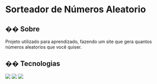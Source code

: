 <h1>Sorteador de Números Aleatorio</h1>

<h2>�� Sobre</h2>
<p>Projeto utilizado para aprendizado, fazendo um site que gera quantos números aleatorios que você quiser.</p>

## �� Tecnologias
<div>
  <img src="https://img.shields.io/badge/HTML-239120?style=for-the-badge&logo=html5&logoColor=white">
  <img src="https://img.shields.io/badge/CSS-239120?&style=for-the-badge&logo=css3&logoColor=white">
  <img src="https://img.shields.io/badge/JavaScript-F7DF1E?style=for-the-badge&logo=javascript&logoColor=black">
</div>

